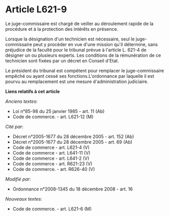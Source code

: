 # Article L621-9

Le juge-commissaire est chargé de veiller au déroulement rapide de la procédure et à la protection des intérêts en présence. 

Lorsque la désignation d'un technicien est nécessaire, seul le juge-commissaire peut y procéder en vue d'une mission qu'il
détermine, sans préjudice de la faculté pour le tribunal prévue à l'article L. 621-4 de désigner un ou plusieurs experts. Les
conditions de la rémunération de ce technicien sont fixées par un décret en Conseil d'Etat. 

Le président du tribunal est compétent pour remplacer le juge-commissaire empêché ou ayant cessé ses fonctions.L'ordonnance
par laquelle il est pourvu au remplacement est une mesure d'administration judiciaire.

**Liens relatifs à cet article**

_Anciens textes_:

  - Loi n°85-98 du 25 janvier 1985 - art. 11 (Ab)
  - Code de commerce. - art. L621-12 (M)

_Cité par_:

  - Décret n°2005-1677 du 28 décembre 2005 - art. 152 (Ab)
  - Décret n°2005-1677 du 28 décembre 2005 - art. 69 (Ab)
  - Code de commerce - art. L621-4 (V)
  - Code de commerce - art. L641-11 (V)
  - Code de commerce - art. L641-2 (V)
  - Code de commerce - art. R621-23 (V)
  - Code de commerce. - art. R626-40 (V)

_Modifié par_:

  - Ordonnance n°2008-1345 du 18 décembre 2008 - art. 16

_Nouveaux textes_:

  - Code de commerce. - art. L621-6 (M)
